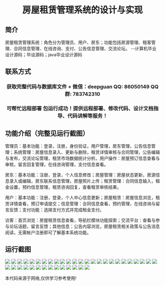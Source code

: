 <p><h1 align="center">房屋租赁管理系统的设计与实现</h1></p>

## 简介
房屋租赁管理系统：角色分为管理员、用户、房东；功能包括房源管理、租客管理、合同信息管理、在线咨询、支付、公告信息管理、交流论坛。    --计算机毕业设计源码；毕设源码；java毕业设计源码


## 联系方式
<p><h3 align="center">获取完整代码与数据库文件 + 微信：deepguan QQ: 86050149 QQ群: 783742310</h3></p>
<p><h3 align="center">可帮忙远程部署 包运行成功！提供远程部署、修改代码、设计文档指导、代码讲解等服务！</h3></p>

## 功能介绍（完整见运行截图）
管理员：基本功能：登录，注册，身份验证，用户管理，房东管理，公告信息管理；系统管理：房屋信息录入、更新与删除，租赁详情审核与合同管理，公告编辑与发布，交流论坛管理，租赁市场数据统计分析。用户操作：房屋预订信息查看与审核，留言回复管理，在线咨询管理，支付信息查看。

房东：基本功能：注册，登录，个人信息修改；房屋管理：房屋状态更新，房源信息录入或编辑，房东联系信息管理，房屋照片上传；租赁管理：合同信息输入，租金设置，预约信息管理，租赁咨询回复，查看租赁审核结果。

用户：基本功能：注册，登录，个人中心信息更新；房屋租赁：房屋信息浏览，租赁详情查看，预订申请提交；信息管理：合同信息查看，预约管理，在线咨询与留言反馈；支付功能：选择支付方式并完成租金支付。

访客：首页浏览：房屋租赁信息查看，导航栏模块功能探索；交流平台：查看与参与论坛话题，留言反馈；其他信息：公告内容浏览，房屋租赁相关政策与公告消息阅读，无需帐户注册即可了解基本系统功能。


## 运行截图
![](https://bs-1329754181.cos.ap-shanghai.myqcloud.com/ssm/HouseRentalManagementSystem/img/001.jpg)
![](https://bs-1329754181.cos.ap-shanghai.myqcloud.com/ssm/HouseRentalManagementSystem/img/002.jpg)
![](https://bs-1329754181.cos.ap-shanghai.myqcloud.com/ssm/HouseRentalManagementSystem/img/003.jpg)
![](https://bs-1329754181.cos.ap-shanghai.myqcloud.com/ssm/HouseRentalManagementSystem/img/004.jpg)
![](https://bs-1329754181.cos.ap-shanghai.myqcloud.com/ssm/HouseRentalManagementSystem/img/005.jpg)
![](https://bs-1329754181.cos.ap-shanghai.myqcloud.com/ssm/HouseRentalManagementSystem/img/006.jpg)
![](https://bs-1329754181.cos.ap-shanghai.myqcloud.com/ssm/HouseRentalManagementSystem/img/007.jpg)
![](https://bs-1329754181.cos.ap-shanghai.myqcloud.com/ssm/HouseRentalManagementSystem/img/008.jpg)
![](https://bs-1329754181.cos.ap-shanghai.myqcloud.com/ssm/HouseRentalManagementSystem/img/009.jpg)
![](https://bs-1329754181.cos.ap-shanghai.myqcloud.com/ssm/HouseRentalManagementSystem/img/010.jpg)
![](https://bs-1329754181.cos.ap-shanghai.myqcloud.com/ssm/HouseRentalManagementSystem/img/011.jpg)
![](https://bs-1329754181.cos.ap-shanghai.myqcloud.com/ssm/HouseRentalManagementSystem/img/012.jpg)
![](https://bs-1329754181.cos.ap-shanghai.myqcloud.com/ssm/HouseRentalManagementSystem/img/013.jpg)
![](https://bs-1329754181.cos.ap-shanghai.myqcloud.com/ssm/HouseRentalManagementSystem/img/014.jpg)
![](https://bs-1329754181.cos.ap-shanghai.myqcloud.com/ssm/HouseRentalManagementSystem/img/015.jpg)
![](https://bs-1329754181.cos.ap-shanghai.myqcloud.com/ssm/HouseRentalManagementSystem/img/016.jpg)
![](https://bs-1329754181.cos.ap-shanghai.myqcloud.com/ssm/HouseRentalManagementSystem/img/017.jpg)
![](https://bs-1329754181.cos.ap-shanghai.myqcloud.com/ssm/HouseRentalManagementSystem/img/018.jpg)
![](https://bs-1329754181.cos.ap-shanghai.myqcloud.com/ssm/HouseRentalManagementSystem/img/019.jpg)
![](https://bs-1329754181.cos.ap-shanghai.myqcloud.com/ssm/HouseRentalManagementSystem/img/020.jpg)
![](https://bs-1329754181.cos.ap-shanghai.myqcloud.com/ssm/HouseRentalManagementSystem/img/021.jpg)
![](https://bs-1329754181.cos.ap-shanghai.myqcloud.com/ssm/HouseRentalManagementSystem/img/022.jpg)
![](https://bs-1329754181.cos.ap-shanghai.myqcloud.com/ssm/HouseRentalManagementSystem/img/023.jpg)
![](https://bs-1329754181.cos.ap-shanghai.myqcloud.com/ssm/HouseRentalManagementSystem/img/024.jpg)
![](https://bs-1329754181.cos.ap-shanghai.myqcloud.com/ssm/HouseRentalManagementSystem/img/025.jpg)
![](https://bs-1329754181.cos.ap-shanghai.myqcloud.com/ssm/HouseRentalManagementSystem/img/026.jpg)
![](https://bs-1329754181.cos.ap-shanghai.myqcloud.com/ssm/HouseRentalManagementSystem/img/027.jpg)
![](https://bs-1329754181.cos.ap-shanghai.myqcloud.com/ssm/HouseRentalManagementSystem/img/028.jpg)
![](https://bs-1329754181.cos.ap-shanghai.myqcloud.com/ssm/HouseRentalManagementSystem/img/029.jpg)
![](https://bs-1329754181.cos.ap-shanghai.myqcloud.com/ssm/HouseRentalManagementSystem/img/030.jpg)
![](https://bs-1329754181.cos.ap-shanghai.myqcloud.com/ssm/HouseRentalManagementSystem/img/031.jpg)
![](https://bs-1329754181.cos.ap-shanghai.myqcloud.com/ssm/HouseRentalManagementSystem/img/032.jpg)
![](https://bs-1329754181.cos.ap-shanghai.myqcloud.com/ssm/HouseRentalManagementSystem/img/033.jpg)
![](https://bs-1329754181.cos.ap-shanghai.myqcloud.com/ssm/HouseRentalManagementSystem/img/034.jpg)
![](https://bs-1329754181.cos.ap-shanghai.myqcloud.com/ssm/HouseRentalManagementSystem/img/035.jpg)
![](https://bs-1329754181.cos.ap-shanghai.myqcloud.com/ssm/HouseRentalManagementSystem/img/036.jpg)
![](https://bs-1329754181.cos.ap-shanghai.myqcloud.com/ssm/HouseRentalManagementSystem/img/037.jpg)
![](https://bs-1329754181.cos.ap-shanghai.myqcloud.com/ssm/HouseRentalManagementSystem/img/038.jpg)
![](https://bs-1329754181.cos.ap-shanghai.myqcloud.com/ssm/HouseRentalManagementSystem/img/039.jpg)

<p>本代码来源于网络,仅供学习参考使用!</p>
